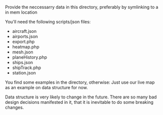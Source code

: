 Provide the neccessarry data in this directory, preferably by symlinking to a in mem location

You'll need the following scripts/json files:
* aircraft.json
* airports.json
* export.php
* heatmap.php
* mesh.json
* planeHistory.php
* ships.json
* shipTrack.php
* station.json

You find some examples in the directory, otherwise: Just use our live map as an example on data structure for now.

Data structure is very likely to change in the future. There are so many bad design decisions manifested in it, that it is inevitable to do some breaking changes.
